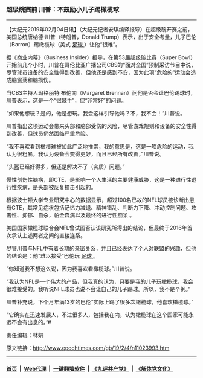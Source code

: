 ### 超级碗赛前 川普：不鼓励小儿子踢橄榄球
------------------------

<p>
 【大纪元2019年02月04日讯】（大纪元记者安琪编译报导）在超级碗开赛之前，美国总统唐纳德·川普（特朗普，Donald Trump）表示，出于安全考量，儿子巴伦（Barron）踢橄榄球（美式
 <a href="http://www.epochtimes.com/gb/tag/%E8%B6%B3%E7%90%83.html">
  足球
 </a>
 ）让他“很难”。
</p>
<p>
 <center>
 </center>
 据《商业内幕》（Business Insider）报导，在第53届超级碗比赛（Super Bowl）开始前几个小时，川普在哥伦比亚广播公司CBS的“面对全国”预制采访节目中说，尽管球员设备的安全性得到改善，但他还是感到不安，因为此项“危险的”运动会造成脑震荡和脑损伤。
</p>
<p>
 当CBS主持人玛格丽特·布伦南（Margaret Brennan）问他是否会让巴伦踢球时，川普表示，这是一个“很棘手”，但“非常好”的问题。
</p>
<p>
 “如果他想玩？是的，他是想玩。我会这样引导他吗？不，我不会！”川普说。
</p>
<p>
 川普指出这项运动会带来头部和脑部受伤的风险，尽管游戏规则和设备的安全性得到改善，但球员仍然面临严重危险。
</p>
<p>
 “我不喜欢看到橄榄球被如此广泛地推崇，我的意思是，这是一项危险的运动，我认为很粗暴，我认为设备会变得更好，而且已经所有改善，”川普说。
</p>
<p>
 “头盔已经好得多，但还是解决不了（实质）问题。”
</p>
<p>
 <center>
 </center>
 慢性创伤性脑病，即CTE，是影响一个人生活的主要健康威胁，这是一种进行性退行性疾病，是头部被反复撞击引起的。
</p>
<p>
 根据波士顿大学专业研究中心的数据显示，超过100名已故的NFL球员被诊断出患有CTE，其常见症状包括记忆力减退、精神错乱、判断力下降、冲动控制问题、攻击性、抑郁、自杀，帕金森病以及最终的进行性痴呆 。
</p>
<p>
 <center>
 </center>
 美国国家橄榄球联合会NFL曾试图否认该研究所得出的结论，但最终于2016年首次承认上述两者之间的直接连系。
</p>
<p>
 尽管川普与NFL中有着长期的亲密关系，并且已经表达了个人对联盟的兴趣，但他的结论是：他“难以接受”巴伦玩
 <a href="http://www.epochtimes.com/gb/tag/%E8%B6%B3%E7%90%83.html">
  足球
 </a>
 。
</p>
<p>
 “你知道我不想这么说，因为我喜欢看橄榄球。”川普说。
</p>
<p>
 “我认为NFL是一个伟大的产品，但我真的认为，只要是我的儿子玩橄榄球，我会很难接受的。我听说NFL球员也说不会让自己的儿子踢球。所以，我不是个例。”
</p>
<p>
 <center>
 </center>
</p>
<p>
 川普补充说，下个月年满13岁的巴伦“实际上踢了很多次橄榄球，他喜欢橄榄球。”
</p>
<p>
 “它确实在迅速发展人，不过很多人，包括我在内，认为橄榄球在这个国家可能永远不会有出息的。”#
</p>
<p>
 责任编辑：林妍
</p>

原文链接：http://www.epochtimes.com/gb/19/2/4/n11023993.htm


------------------------
#### [首页](https://github.com/gfw-breaker/banned-news/blob/master/README.md) &nbsp;|&nbsp; [Web代理](https://github.com/labour-camp/helloworld) &nbsp;|&nbsp; [一键翻墙软件](https://github.com/gfw-breaker/nogfw/blob/master/README.md) &nbsp;|&nbsp; [《九评共产党》](https://github.com/gfw-breaker/9ping.md/blob/master/README.md#九评之一评共产党是什么) &nbsp;|&nbsp; [《解体党文化》](https://github.com/gfw-breaker/jtdwh.md/blob/master/README.md#绪论)

